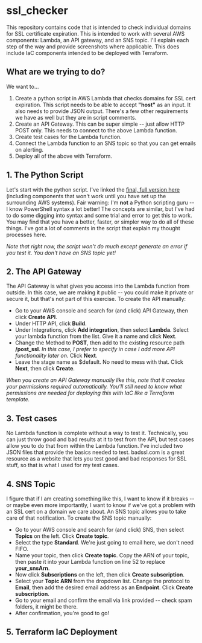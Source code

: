 # ssl_checker

This repository contains code that is intended to check individual domains for SSL certificate expiration. This is intended to work with several AWS components: Lambda, an API gateway, and an SNS topic. I'll explain each step of the way and provide screenshots where applicable. This does include IaC components intended to be deployed with Terraform.

## What are we trying to do?

We want to...
1. Create a python script in AWS Lambda that checks domains for SSL cert expiration. This script needs to be able to accept **"host"** as an input. It also needs to provide JSON output. There's a few other requirements we have as well but they are in script comments.
2. Create an API Gateway. This can be super simple -- just allow HTTP POST only. This needs to connect to the above Lambda function.
3. Create test cases for the Lambda function.
4. Connect the Lambda function to an SNS topic so that you can get emails on alerting.
5. Deploy all of the above with Terraform.

## 1. The Python Script
Let's start with the python script. I've linked the [final, full version here](https://github.com/GittyUpPartner/ssl_checker/blob/main/ssl_checkerino_lambda.py) (including components that won't work until you have set up the surrounding AWS systems). Fair warning: I'm **not** a Python scripting guru -- I know PowerShell syntax a lot better! The concepts are similar, but I've had to do some digging into syntax and some trial and error to get this to work. You may find that you have a better, faster, or simpler way to do all of these things. I've got a lot of comments in the script that explain my thought processes here.

*Note that right now, the script won't do much except generate an error if you test it. You don't have an SNS topic yet!*

## 2. The API Gateway
The API Gateway is what gives you access into the Lambda function from outside. In this case, we are making it public -- you could make it private or secure it, but that's not part of this exercise. To create the API manually:

* Go to your AWS console and search for (and click) API Gateway, then click **Create API**.
* Under HTTP API, click **Build**.
* Under Integrations, click **Add integration**, then select **Lambda**. Select your lambda function from the list. Give it a name and click **Next**.
* Change the Method to **POST**, then add to the existing resource path **/post_ssl**. *In this case, I prefer to specify in case I add more API functionality later on.* Click **Next**.
* Leave the stage name as $default. No need to mess with that. Click **Next**, then click **Create**.

*When you create an API Gateway manually like this, note that it creates your permissions required automatically. You'll still need to know what permissions are needed for deploying this with IaC like a Terraform template.*

## 3. Test cases
No Lambda function is complete without a way to test it. Technically, you can just throw good and bad results at it to test from the API, but test cases allow you to do that from within the Lambda function. I've included two JSON files that provide the basics needed to test. badssl.com is a great resource as a website that lets you test good and bad responses for SSL stuff, so that is what I used for my test cases.

## 4. SNS Topic
I figure that if I am creating something like this, I want to know if it breaks -- or maybe even more importantly, I want to know if we've got a problem with an SSL cert on a domain we care about. An SNS topic allows you to take care of that notification. To create the SNS topic manually:

* Go to your AWS console and search for (and click) SNS, then select **Topics** on the left. Click **Create topic**.
* Select the type **Standard**. We're just going to email here, we don't need FIFO.
* Name your topic, then click **Create topic**. Copy the ARN of your topic, then paste it into your Lambda function on line 52 to replace **your_snsArn**.
* Now click **Subscriptions** on the left, then click **Create subscription**.
* Select your **Topic ARN** from the dropdown list. Change the protocol to **Email**, then add the desired email address as an **Endpoint**. Click **Create subscription**.
* Go to your email and confirm the email via link provided -- check spam folders, it might be there.
* After confirmation, you're good to go!

## 5. Terraform IaC Deployment
